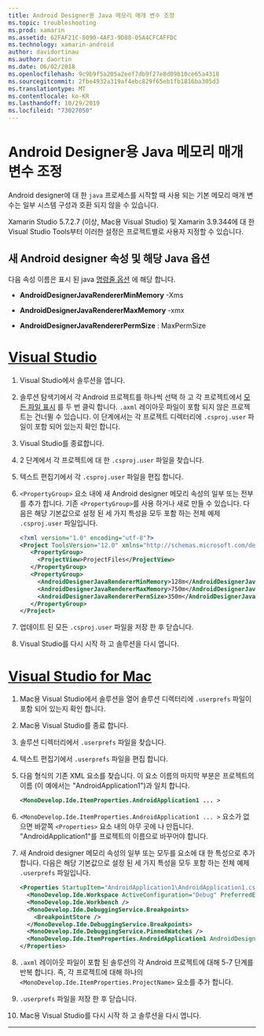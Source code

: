 ```yaml
---
title: Android Designer용 Java 메모리 매개 변수 조정
ms.topic: troubleshooting
ms.prod: xamarin
ms.assetid: 62FAF21C-8090-4AF3-9D88-05A4CFCAFFDC
ms.technology: xamarin-android
author: davidortinau
ms.author: daortin
ms.date: 06/02/2018
ms.openlocfilehash: 9c9b9f5a205a2eef7db9f27e8d09b10ce65a4318
ms.sourcegitcommit: 2fbe4932a319af4ebc829f65eb1fb1816ba305d3
ms.translationtype: MT
ms.contentlocale: ko-KR
ms.lasthandoff: 10/29/2019
ms.locfileid: "73027050"
---
```

# <a name="adjusting-java-memory-parameters-for-the-android-designer"></a>Android Designer용 Java 메모리 매개 변수 조정

Android designer에 대 한 `java` 프로세스를 시작할 때 사용 되는 기본 메모리 매개 변수는 일부 시스템 구성과 호환 되지 않을 수 있습니다.

Xamarin Studio 5.7.2.7 (이상, Mac용 Visual Studio) 및 Xamarin 3.9.344에 대 한 Visual Studio Tools부터 이러한 설정은 프로젝트별로 사용자 지정할 수 있습니다.

## <a name="new-android-designer-properties-and-corresponding-java-options"></a>새 Android designer 속성 및 해당 Java 옵션

다음 속성 이름은 표시 된 java [명령줄 옵션](https://docs.oracle.com/javase/7/docs/technotes/tools/windows/java.html) 에 해당 합니다.

- **AndroidDesignerJavaRendererMinMemory** -Xms

- **AndroidDesignerJavaRendererMaxMemory** -xmx

- **AndroidDesignerJavaRendererPermSize** : MaxPermSize

# <a name="visual-studiotabwindows"></a>[Visual Studio](#tab/windows)

1. Visual Studio에서 솔루션을 엽니다.

2. 솔루션 탐색기에서 각 Android 프로젝트를 하나씩 선택 하 고 각 프로젝트에서 [모든 파일 표시](https://docs.microsoft.com/previous-versions/visualstudio/visual-studio-2008/4afxey9h(v=vs.90)) 를 두 번 클릭 합니다. `.axml` 레이아웃 파일이 포함 되지 않은 프로젝트는 건너뛸 수 있습니다. 이 단계에서는 각 프로젝트 디렉터리에 `.csproj.user` 파일이 포함 되어 있는지 확인 합니다.

3. Visual Studio를 종료합니다.

4. 2 단계에서 각 프로젝트에 대 한 `.csproj.user` 파일을 찾습니다.

5. 텍스트 편집기에서 각 `.csproj.user` 파일을 편집 합니다.

6. `<PropertyGroup>` 요소 내에 새 Android designer 메모리 속성의 일부 또는 전부를 추가 합니다. 기존 `<PropertyGroup>`를 사용 하거나 새로 만들 수 있습니다. 다음은 해당 기본값으로 설정 된 세 가지 특성을 모두 포함 하는 전체 예제 `.csproj.user` 파일입니다.

    ```xml
    <?xml version="1.0" encoding="utf-8"?>
    <Project ToolsVersion="12.0" xmlns="http://schemas.microsoft.com/developer/msbuild/2003">
       <PropertyGroup>
         <ProjectView>ProjectFiles</ProjectView>
       </PropertyGroup>
       <PropertyGroup>
         <AndroidDesignerJavaRendererMinMemory>128m</AndroidDesignerJavaRendererMinMemory>
         <AndroidDesignerJavaRendererMaxMemory>750m</AndroidDesignerJavaRendererMaxMemory>
         <AndroidDesignerJavaRendererPermSize>350m</AndroidDesignerJavaRendererPermSize>
       </PropertyGroup>
    </Project>
    ```

7. 업데이트 된 모든 `.csproj.user` 파일을 저장 한 후 닫습니다.

8. Visual Studio를 다시 시작 하 고 솔루션을 다시 엽니다.

# <a name="visual-studio-for-mactabmacos"></a>[Visual Studio for Mac](#tab/macos)

1. Mac용 Visual Studio에서 솔루션을 열어 솔루션 디렉터리에 `.userprefs` 파일이 포함 되어 있는지 확인 합니다.

2. Mac용 Visual Studio를 종료 합니다.

3. 솔루션 디렉터리에서 `.userprefs` 파일을 찾습니다.

4. 텍스트 편집기에서 `.userprefs` 파일을 편집 합니다.

5. 다음 형식의 기존 XML 요소를 찾습니다. 이 요소 이름의 마지막 부분은 프로젝트의 이름 (이 예에서는 "AndroidApplication1")과 일치 합니다.

    ```xml
    <MonoDevelop.Ide.ItemProperties.AndroidApplication1 ... >
    ```

6. `<MonoDevelop.Ide.ItemProperties.AndroidApplication1 ... >` 요소가 없으면 바깥쪽 `<Properties>` 요소 내의 아무 곳에 나 만듭니다. "AndroidApplication1"를 프로젝트의 이름으로 바꾸어야 합니다.

7. 새 Android designer 메모리 속성의 일부 또는 모두를 요소에 대 한 특성으로 추가 합니다. 다음은 해당 기본값으로 설정 된 세 가지 특성을 모두 포함 하는 전체 예제 `.userprefs` 파일입니다.

    ```xml
    <Properties StartupItem="AndroidApplication1\AndroidApplication1.csproj">
      <MonoDevelop.Ide.Workspace ActiveConfiguration="Debug" PreferredExecutionTarget="Android.SelectDevice" />
      <MonoDevelop.Ide.Workbench />
      <MonoDevelop.Ide.DebuggingService.Breakpoints>
        <BreakpointStore />
      </MonoDevelop.Ide.DebuggingService.Breakpoints>
      <MonoDevelop.Ide.DebuggingService.PinnedWatches />
      <MonoDevelop.Ide.ItemProperties.AndroidApplication1 AndroidDesignerJavaRendererMinMemory="128m" AndroidDesignerJavaRendererMaxMemory="750m" AndroidDesignerJavaRendererPermSize="350m" />
    </Properties>
    ```

8. `.axml` 레이아웃 파일이 포함 된 솔루션의 각 Android 프로젝트에 대해 5-7 단계를 반복 합니다. 즉, 각 프로젝트에 대해 하나의 `<MonoDevelop.Ide.ItemProperties.ProjectName>` 요소를 추가 합니다.

9. `.userprefs` 파일을 저장 한 후 닫습니다.

10. Mac용 Visual Studio를 다시 시작 하 고 솔루션을 다시 엽니다.

-----
